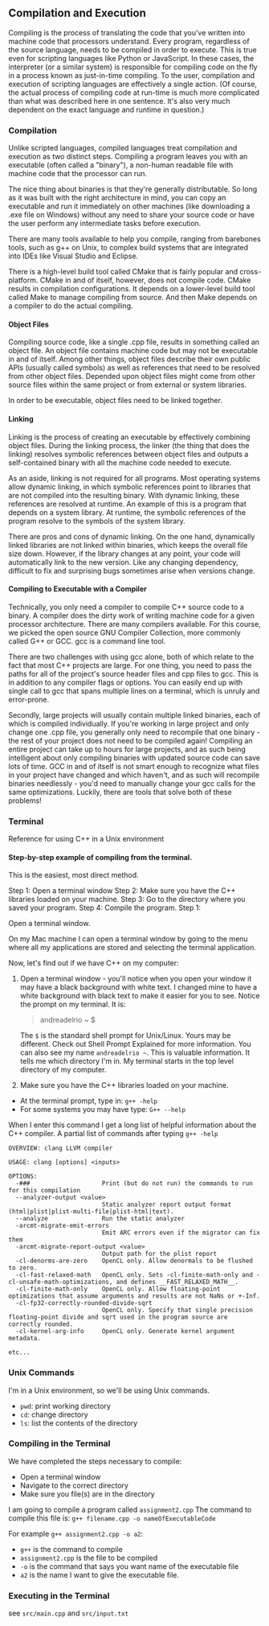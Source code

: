 ## Compilation and Execution

Compiling is the process of translating the code that you've written into machine code that processors understand. Every program, regardless of the source language, needs to be compiled in order to execute. This is true even for scripting languages like Python or JavaScript. In these cases, the interpreter (or a similar system) is responsible for compiling code on the fly in a process known as just-in-time compiling. To the user, compilation and execution of scripting languages are effectively a single action. (Of course, the actual process of compiling code at run-time is much more complicated than what was described here in one sentence. It's also very much dependent on the exact language and runtime in question.)


### Compilation
Unlike scripted languages, compiled languages treat compilation and execution as two distinct steps. Compiling a program leaves you with an executable (often called a "binary"), a non-human readable file with machine code that the processor can run.

The nice thing about binaries is that they're generally distributable. So long as it was built with the right architecture in mind, you can copy an executable and run it immediately on other machines (like downloading a .exe file on Windows) without any need to share your source code or have the user perform any intermediate tasks before execution.

There are many tools available to help you compile, ranging from barebones tools, such as g++ on Unix, to complex build systems that are integrated into IDEs like Visual Studio and Eclipse.

There is a high-level build tool called CMake that is fairly popular and cross-platform. CMake in and of itself, however, does not compile code. CMake results in compilation configurations. It depends on a lower-level build tool called Make to manage compiling from source. And then Make depends on a compiler to do the actual compiling.

#### Object Files
Compiling source code, like a single .cpp file, results in something called an object file. An object file contains machine code but may not be executable in and of itself. Among other things, object files describe their own public APIs (usually called symbols) as well as references that need to be resolved from other object files. Depended upon object files might come from other source files within the same project or from external or system libraries.

In order to be executable, object files need to be linked together.

#### Linking
Linking is the process of creating an executable by effectively combining object files. During the linking process, the linker (the thing that does the linking) resolves symbolic references between object files and outputs a self-contained binary with all the machine code needed to execute.

As an aside, linking is not required for all programs. Most operating systems allow dynamic linking, in which symbolic references point to libraries that are not compiled into the resulting binary. With dynamic linking, these references are resolved at runtime. An example of this is a program that depends on a system library. At runtime, the symbolic references of the program resolve to the symbols of the system library.

There are pros and cons of dynamic linking. On the one hand, dynamically linked libraries are not linked within binaries, which keeps the overall file size down. However, if the library changes at any point, your code will automatically link to the new version. Like any changing dependency, difficult to fix and surprising bugs sometimes arise when versions change.

#### Compiling to Executable with a Compiler
Technically, you only need a compiler to compile C++ source code to a binary. A compiler does the dirty work of writing machine code for a given processor architecture. There are many compilers available. For this course, we picked the open source GNU Compiler Collection, more commonly called G++ or GCC. gcc is a command line tool.

There are two challenges with using gcc alone, both of which relate to the fact that most C++ projects are large. For one thing, you need to pass the paths for all of the project's source header files and cpp files to gcc. This is in addition to any compiler flags or options. You can easily end up with single call to gcc that spans multiple lines on a terminal, which is unruly and error-prone.

Secondly, large projects will usually contain multiple linked binaries, each of which is compiled individually. If you're working in large project and only change one .cpp file, you generally only need to recompile that one binary - the rest of your project does not need to be compiled again! Compiling an entire project can take up to hours for large projects, and as such being intelligent about only compiling binaries with updated source code can save lots of time. GCC in and of itself is not smart enough to recognize what files in your project have changed and which haven't, and as such will recompile binaries needlessly - you'd need to manually change your gcc calls for the same optimizations. Luckily, there are tools that solve both of these problems!

### Terminal
Reference for using C++ in a Unix environment

#### Step-by-step example of compiling from the terminal.

This is the easiest, most direct method.

Step 1: Open a terminal window
Step 2: Make sure you have the C++ libraries loaded on your machine.
Step 3: Go to the directory where you saved your program.
Step 4: Compile the program.
Step 1:

Open a terminal window.

On my Mac machine I can open a terminal window by going to the menu where all my applications are stored and selecting the terminal application.

Now, let's find out if we have C++ on my computer:

1. Open a terminal window - you'll notice when you open your window it may have a black background with white text. I changed mine to have a white background with black text to make it easier for you to see.
    Notice the prompt on my terminal.
    It is:
     > andreadelrio ~ $

    The `$` is the standard shell prompt for Unix/Linux. Yours may be different.
    Check out Shell Prompt Explained for more information.
    You can also see my name `andreadelrio ~`. This is valuable information. It tells me which directory I'm in. My terminal starts in the top level directory of my computer.


2. Make sure you have the C++ libraries loaded on your machine.
- At the terminal prompt, type in: `g++ -help`
- For some systems you may have type: `G++ --help`

When I enter this command I get a long list of helpful information about the C++ compiler. A partial list of commands after typing `g++ -help`
```
OVERVIEW: clang LLVM compiler

USAGE: clang [options] <inputs>

OPTIONS:
  -###                    Print (but do not run) the commands to run for this compilation
  --analyzer-output <value>
                          Static analyzer report output format (html|plist|plist-multi-file|plist-html|text).
  --analyze               Run the static analyzer
  -arcmt-migrate-emit-errors
                          Emit ARC errors even if the migrator can fix them
  -arcmt-migrate-report-output <value>
                          Output path for the plist report
  -cl-denorms-are-zero    OpenCL only. Allow denormals to be flushed to zero.
  -cl-fast-relaxed-math   OpenCL only. Sets -cl-finite-math-only and -cl-unsafe-math-optimizations, and defines __FAST_RELAXED_MATH__.
  -cl-finite-math-only    OpenCL only. Allow floating-point optimizations that assume arguments and results are not NaNs or +-Inf.
  -cl-fp32-correctly-rounded-divide-sqrt
                          OpenCL only. Specify that single precision floating-point divide and sqrt used in the program source are correctly rounded.
  -cl-kernel-arg-info     OpenCL only. Generate kernel argument metadata.

etc...

```

### Unix Commands
I'm in a Unix environment, so we'll be using Unix commands.

- `pwd`: print working directory
- `cd`: change directory
- `ls`: list the contents of the directory


### Compiling in the Terminal
We have completed the steps necessary to compile:

- Open a terminal window
- Navigate to the correct directory
- Make sure you file(s) are in the directory

I am going to compile a program called `assignment2.cpp`
The command to compile this file is:
    `g++ filename.cpp -o nameOfExecutableCode`

For example `g++ assignment2.cpp -o a2`:
- `g++` is the command to compile
- `assignment2.cpp` is the file to be compiled
- `-o` is the command that says you want name of the executable file
- `a2` is the name I want to give the executable file.

### Executing in the Terminal
see `src/main.cpp` and `src/input.txt`
